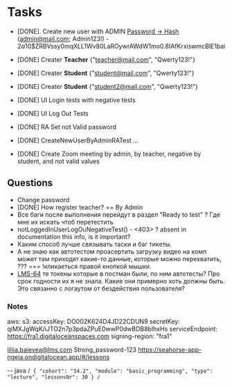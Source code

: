 # Tasks 
- [DONE]. Create new user with ADMIN [Password -> Hash](https://www.browserling.com/tools/bcrypt)
        (admin@mail.com; Admin123!) - $2a$10$ZRBVssy0mqXLL1Wv80LaROywrAWdW1mo0.8IAfKrxiswmcBlE1bai
- [DONE] Creater **Teacher** {"teacher@mail.com", "Qwerty123!"}
- [DONE] Creater **Student** {"student@mail.com", "Qwerty123!"}
- [DONE] Creater **Student** {"student2@mail.com", "Qwerty123!"}

- [DONE] UI Login tests with negative tests
- [DONE] UI Log Out Tests
- [DONE] RA Set not Valid password

- [DONE] CreateNewUserByAdminRATest ...
- [DONE] Create Zoom meeting by admin, by teacher, negative by student, and not valid values


## Questions

- Change password
- [DONE] How register teacher? == By Admin
- Все баги после выполнения перейдут в раздел "Ready to test" ? Где мне их искать чтоб перетестить
- notLoggedInUserLogOuNegativeTest() - <403> ? absent in documentation this info, is it important?
- Каким способ лучше связывать таски и баг тикеты.
- А не знаю как автотестом проасертить загрузку видео на комп может там приходят какие-то данные,
которые можно перехватить, ??? === !кликаеться правой кнопкой мышки.
- [LMS-64](https://ait-learn.atlassian.net/browse/LMS-64) те токены которые в постман были, по ним автотесты?
Про срок годности их я не знала. Какие они примерно хоть должны быть. Это связанно с логаутом
от бездействия пользователя?


### Notes

[//]: # (### Afet pull: Git -> Uncommitted Changes -> Unstash Changes; )
aws:
s3:
accessKey: DO002K624D4JD22CDUN9
secretKey: qiMXJgWqK/iJTO2n7p3pdaZPuE0wwP0dwBDB8blhxHs
serviceEndpoint: https://fra1.digitaloceanspaces.com
signing-region: "fra1"

liliia.baievea@lms.com
Strong_password-123
https://seahorse-app-ngeja.ondigitalocean.app/#/lessons

-- java 
/```
{
"cohort": "34.2",
"module": "basic_programming",
"type": "lecture",
"lessonsNr": 30
}
/```















